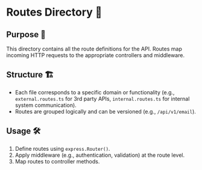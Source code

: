 # Routes Directory 📁

## Purpose 🎯
This directory contains all the route definitions for the API. Routes map incoming HTTP requests to the appropriate controllers and middleware.

## Structure 🏗️
- Each file corresponds to a specific domain or functionality (e.g., `external.routes.ts` for 3rd party APIs, `internal.routes.ts` for internal system communication).
- Routes are grouped logically and can be versioned (e.g., `/api/v1/email`).

## Usage 🛠️
1. Define routes using `express.Router()`.
2. Apply middleware (e.g., authentication, validation) at the route level.
3. Map routes to controller methods.
